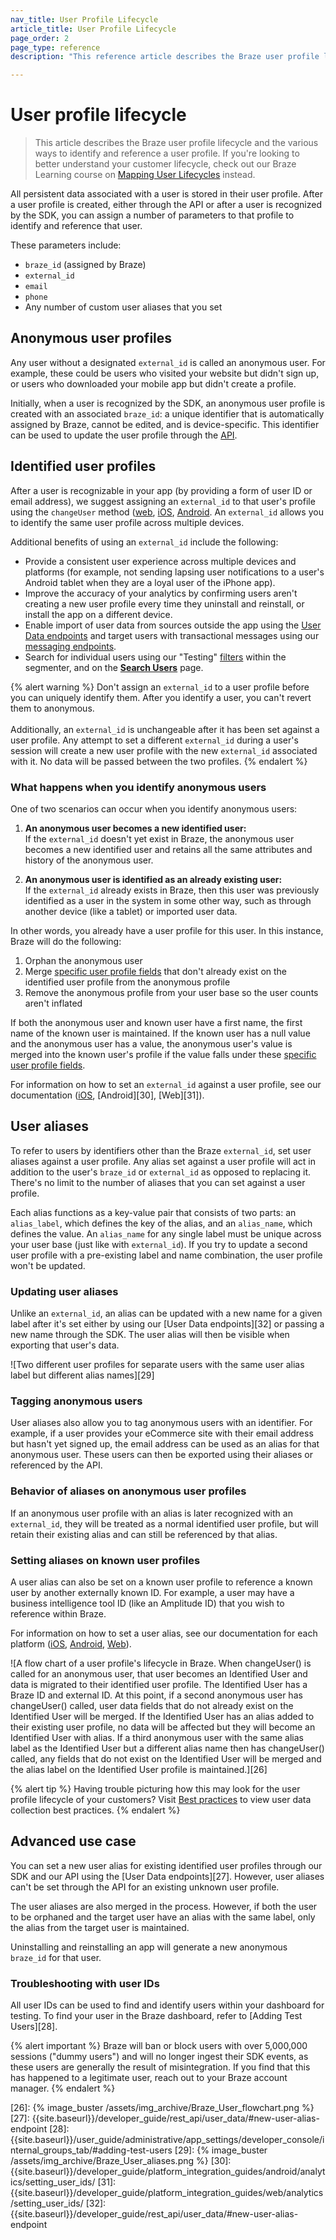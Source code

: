 ```yaml
---
nav_title: User Profile Lifecycle
article_title: User Profile Lifecycle
page_order: 2
page_type: reference
description: "This reference article describes the Braze user profile lifecycle, and the various ways a user profile can be identified and referenced."

---
```


# User profile lifecycle

> This article describes the Braze user profile lifecycle and the various ways to identify and reference a user profile. If you're looking to better understand your customer lifecycle, check out our Braze Learning course on [Mapping User Lifecycles](https://learning.braze.com/mapping-customer-lifecycles) instead.

All persistent data associated with a user is stored in their user profile. After a user profile is created, either through the API or after a user is recognized by the SDK, you can assign a number of parameters to that profile to identify and reference that user. 

These parameters include:

* `braze_id` (assigned by Braze)
* `external_id`
* `email`
* `phone`
* Any number of custom user aliases that you set

## Anonymous user profiles

Any user without a designated `external_id` is called an anonymous user. For example, these could be users who visited your website but didn't sign up, or users who downloaded your mobile app but didn't create a profile.

Initially, when a user is recognized by the SDK, an anonymous user profile is created with an associated `braze_id`: a unique identifier that is automatically assigned by Braze, cannot be edited, and is device-specific. This identifier can be used to update the user profile through the [API]({{site.baseurl}}/api/endpoints/user_data/).

## Identified user profiles

After a user is recognizable in your app (by providing a form of user ID or email address), we suggest assigning an `external_id` to that user's profile using the `changeUser` method ([web](https://js.appboycdn.com/web-sdk/latest/doc/modules/braze.html#changeuser), [iOS](https://braze-inc.github.io/braze-swift-sdk/documentation/brazekit/braze/changeuser(userid:sdkauthsignature:fileid:line:)), [Android](https://braze-inc.github.io/braze-android-sdk/kdoc/braze-android-sdk/com.braze/-i-braze/change-user.html). An `external_id` allows you to identify the same user profile across multiple devices.

Additional benefits of using an `external_id` include the following: 

- Provide a consistent user experience across multiple devices and platforms (for example, not sending lapsing user notifications to a user's Android tablet when they are a loyal user of the iPhone app).
- Improve the accuracy of your analytics by confirming users aren't creating a new user profile every time they uninstall and reinstall, or install the app on a different device.
- Enable import of user data from sources outside the app using the [User Data endpoints]({{site.baseurl}}/api/endpoints/user_data/) and target users with transactional messages using our [messaging endpoints]({{site.baseurl}}/api/endpoints/messaging/).
- Search for individual users using our "Testing" [filters]({{site.baseurl}}/user_guide/engagement_tools/segments/segmentation_filters/) within the segmenter, and on the [**Search Users**]({{site.baseurl}}/user_guide/engagement_tools/segments/user_profiles/) page.

{% alert warning %}
Don't assign an `external_id` to a user profile before you can uniquely identify them. After you identify a user, you can't revert them to anonymous.
<br><br>
Additionally, an `external_id` is unchangeable after it has been set against a user profile. Any attempt to set a different `external_id` during a user's session will create a new user profile with the new `external_id` associated with it. No data will be passed between the two profiles.
{% endalert %} 

### What happens when you identify anonymous users

One of two scenarios can occur when you identify anonymous users:

1) **An anonymous user becomes a new identified user:** <br>If the `external_id` doesn't yet exist in Braze, the anonymous user becomes a new identified user and retains all the same attributes and history of the anonymous user. 

2) **An anonymous user is identified as an already existing user:** <br>If the `external_id` already exists in Braze, then this user was previously identified as a user in the system in some other way, such as through another device (like a tablet) or imported user data. 

In other words, you already have a user profile for this user. In this instance, Braze will do the following:
1. Orphan the anonymous user
2. Merge [specific user profile fields]({{site.baseurl}}/api/endpoints/user_data/post_users_merge/#merge_updates-behavior) that don't already exist on the identified user profile from the anonymous profile
3. Remove the anonymous profile from your user base so the user counts aren't inflated

If both the anonymous user and known user have a first name, the first name of the known user is maintained. If the known user has a null value and the anonymous user has a value, the anonymous user's value is merged into the known user's profile if the value falls under these [specific user profile fields]({{site.baseurl}}/api/endpoints/user_data/post_users_merge/#merge-behavior).

For information on how to set an `external_id` against a user profile, see our documentation ([iOS][24], [Android][30], [Web][31]).

## User aliases

To refer to users by identifiers other than the Braze `external_id`, set user aliases against a user profile. Any alias set against a user profile will act in addition to the user's `braze_id` or `external_id` as opposed to replacing it. There's no limit to the number of aliases that you can set against a user profile.

Each alias functions as a key-value pair that consists of two parts: an `alias_label`, which defines the key of the alias, and an `alias_name`, which defines the value. An `alias_name` for any single label must be unique across your user base (just like with `external_id`). If you try to update a second user profile with a pre-existing label and name combination, the user profile won't be updated.

### Updating user aliases

Unlike an `external_id`, an alias can be updated with a new name for a given label after it's set either by using our [User Data endpoints][32] or passing a new name through the SDK. The user alias will then be visible when exporting that user's data.

![Two different user profiles for separate users with the same user alias label but different alias names][29]

### Tagging anonymous users

User aliases also allow you to tag anonymous users with an identifier. For example, if a user provides your eCommerce site with their email address but hasn't yet signed up, the email address can be used as an alias for that anonymous user. These users can then be exported using their aliases or referenced by the API.

### Behavior of aliases on anonymous user profiles

If an anonymous user profile with an alias is later recognized with an `external_id`, they will be treated as a normal identified user profile, but will retain their existing alias and can still be referenced by that alias.

### Setting aliases on known user profiles

A user alias can also be set on a known user profile to reference a known user by another externally known ID. For example, a user may have a business intelligence tool ID (like an Amplitude ID) that you wish to reference within Braze.

For information on how to set a user alias, see our documentation for each platform ([iOS][1], [Android][2], [Web][3]).

![A flow chart of a user profile's lifecycle in Braze. When changeUser() is called for an anonymous user, that user becomes an Identified User and data is migrated to their identified user profile. The Identified User has a Braze ID and external ID. At this point, if a second anonymous user has changeUser() called, user data fields that do not already exist on the Identified User will be merged. If the Identified User has an alias added to their existing user profile, no data will be affected but they will become an Identified User with alias. If a third anonymous user with the same alias label as the Identified User but a different alias name then has changeUser() called, any fields that do not exist on the Identified User will be merged and the alias label on the Identified User profile is maintained.][26]

{% alert tip %}
Having trouble picturing how this may look for the user profile lifecycle of your customers? Visit [Best practices]({{site.baseurl}}/user_guide/data/user_data_collection/best_practices/) to view user data collection best practices.
{% endalert %}

## Advanced use case

You can set a new user alias for existing identified user profiles through our SDK and our API using the [User Data endpoints][27]. However, user aliases can't be set through the API for an existing unknown user profile.

The user aliases are also merged in the process. However, if both the user to be orphaned and the target user have an alias with the same label, only the alias from the target user is maintained.

Uninstalling and reinstalling an app will generate a new anonymous `braze_id` for that user.

### Troubleshooting with user IDs

All user IDs can be used to find and identify users within your dashboard for testing. To find your user in the Braze dashboard, refer to [Adding Test Users][28].

{% alert important %}
Braze will ban or block users with over 5,000,000 sessions ("dummy users") and will no longer ingest their SDK events, as these users are generally the result of misintegration. If you find that this has happened to a legitimate user, reach out to your Braze account manager.
{% endalert %}

[1]: {{site.baseurl}}/developer_guide/platform_integration_guides/swift/analytics/setting_user_ids/#aliasing-users
[2]: {{site.baseurl}}/developer_guide/platform_integration_guides/android/analytics/setting_user_ids/#aliasing-users
[3]: {{site.baseurl}}/developer_guide/platform_integration_guides/web/analytics/setting_user_ids/#aliasing-users

[23]: {{site.baseurl}}/developer_guide/platform_integration_guides/swift/analytics/setting_user_ids/#assigning-a-user-id
[24]: {{site.baseurl}}/developer_guide/platform_integration_guides/swift/analytics/setting_user_ids/
[25]: {{site.baseurl}}/developer_guide/home/
[26]: {% image_buster /assets/img_archive/Braze_User_flowchart.png %}
[27]: {{site.baseurl}}/developer_guide/rest_api/user_data/#new-user-alias-endpoint
[28]: {{site.baseurl}}/user_guide/administrative/app_settings/developer_console/internal_groups_tab/#adding-test-users
[29]: {% image_buster /assets/img_archive/Braze_User_aliases.png %}
[30]: {{site.baseurl}}/developer_guide/platform_integration_guides/android/analytics/setting_user_ids/
[31]: {{site.baseurl}}/developer_guide/platform_integration_guides/web/analytics/setting_user_ids/
[32]: {{site.baseurl}}/developer_guide/rest_api/user_data/#new-user-alias-endpoint
